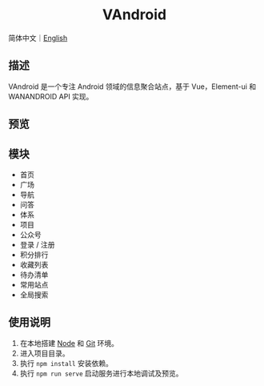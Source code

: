 <h1 align="center">VAndroid</h1>

简体中文｜[English](./README.en-US.md)

## 描述
VAndroid 是一个专注 Android 领域的信息聚合站点，基于 Vue，Element-ui 和 WANANDROID API 实现。

## 预览

## 模块
- 首页
- 广场
- 导航
- 问答
- 体系
- 项目
- 公众号
- 登录 / 注册
- 积分排行
- 收藏列表
- 待办清单
- 常用站点
- 全局搜索

## 使用说明
1. 在本地搭建 [Node](https://nodejs.org/en/) 和 [Git](https://git-scm.com/) 环境。
2. 进入项目目录。
3. 执行 `npm install` 安装依赖。
4. 执行 `npm run serve` 启动服务进行本地调试及预览。

